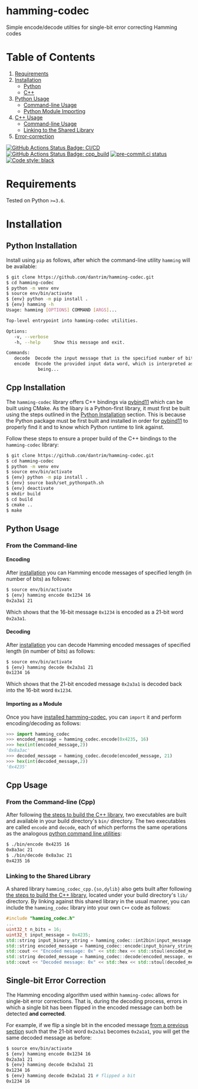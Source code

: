 # hamming-codec
Simple encode/decode utilties for single-bit error correcting Hamming codes

# Table of Contents
 1. [Requirements](#requirements)
 2. [Installation](#installation)
     * [Python](#python-installation)
     * [C++](#cpp-installation)
 3. [Python Usage](#python-usage)
     * [Command-line Usage](#from-the-command-line)
     * [Python Module Importing](#importing-as-a-module)
 4. [C++ Usage](#cpp-usage)
     * [Command-line Usage](#from-the-command-line-cpp)
     * [Linking to the Shared Library](#linking-to-the-shared-library)
 5. [Error-correction](#single-bit-error-correction)

[![GitHub Actions Status Badge: CI/CD]][GitHub Actions Status: CI/CD]
[![GitHub Actions Status Badge: cpp_build]][GitHub Actions Status: cpp_build]
[![pre-commit.ci status][pre-commit.ci status badge]][pre-commit.ci status]
[![Code style: black][black badge]](https://github.com/psf/black)

# Requirements

Tested on Python `>=3.6`.

# Installation

## Python Installation

Install using `pip` as follows, after which the command-line utility `hamming` will be available:

```bash
$ git clone https://github.com/dantrim/hamming-codec.git
$ cd hamming-codec
$ python -m venv env
$ source env/bin/activate
$ {env} python -m pip install .
$ {env} hamming -h
Usage: hamming [OPTIONS] COMMAND [ARGS]...

Top-level entrypoint into hamming-codec utilities.

Options:
   -v, --verbose
   -h, --help     Show this message and exit.

Commands:
   decode  Decode the input message that is the specified number of bits in...
   encode  Encode the provided input data word, which is interpreted as
            being...
```

## Cpp Installation
The `hamming-codec` library offers C++ bindings via [pybind11](https://pybind11.readthedocs.io/en/stable/)
which can be built using CMake. As the libary is a Python-first library, it must first be built using
the steps outlined in the [Python Installation](#python-installation) section. This is because the Python
package must be first built and installed in order for [pybind11](https://pybind11.readthedocs.io/en/stable/)
to properly find it and to know which Python runtime to link against.

Follow these steps to ensure a proper build of the C++ bindings to the `hamming-codec` library:
```bash
$ git clone https://github.com/dantrim/hamming-codec.git
$ cd hamming-codec
$ python -m venv env
$ source env/bin/activate
$ {env} python -m pip install .
$ {env} source bash/set_pythonpath.sh
$ {env} deactivate
$ mkdir build
$ cd build
$ cmake ..
$ make
```

## Python Usage

### From the Command-line

#### Encoding

After [installation](#python-installation) you can Hamming encode messages of specified length (in number of bits) as follows:

```bash
$ source env/bin/activate
$ {env} hamming encode 0x1234 16
0x2a3a1 21
```

Which shows that the 16-bit message `0x1234` is encoded as a 21-bit word `0x2a3a1`.

#### Decoding

After [installation](#python-installation) you can decode Hamming encoded messages of specified length (in number of bits) as follows:

```bash
$ source env/bin/activate
$ {env} hamming decode 0x2a3a1 21
0x1234 16
```

Which shows that the 21-bit encoded message `0x2a3a1` is decoded back into the 16-bit word `0x1234`.


#### Importing as a Module

Once you have [installed hamming-codec](#python-installation), you can `import` it and perform encoding/decoding as follows:
```python
>>> import hamming_codec
>>> encoded_message = hamming_codec.encode(0x4235, 16)
>>> hex(int(encoded_message,2))
'0x8a3ac'
>>> decoded_message = hamming_codec.decode(encoded_message, 21)
>>> hex(int(decoded_message,2))
'0x4235'
```

## Cpp Usage

### From the Command-line (Cpp)

After following [the steps to build the C++ library](#cpp-installation), two executables are built and available
in your build directory's `bin/` directory. The two executables are called `encode` and `decode`, each of which performs
the same operations as the analogous [python command line utilities](#from-the-command-line):
```bash
$ ./bin/encode 0x4235 16
0x8a3ac 21
$ ./bin/decode 0x8a3ac 21
0x4235 16
```

### Linking to the Shared Library

A shared library `hamming_codec_cpp.{so,dylib}` also gets built after following [the steps to build the C++ library](#cpp-installation),
located under your build directory's `lib/` directory. By linking against this shared library in the
usual manner, you can include the `hamming_codec` library into your own `C++` code as follows:
```c++
#include "hamming_codec.h"
...
uint32_t n_bits = 16;
uint32_t input_message = 0x4235;
std::string input_binary_string = hamming_codec::int2bin(input_message, n_bits);
std::string encoded_message = hamming_codec::encode(input_binary_string, n_bits);
std::cout << "Encoded message: 0x" << std::hex << std::stoul(encoded_message, 0, 2) << std::endl; // prints "Encoded message: 0x8a3ac"
std::string decoded_message = hamming_codec::decode(encoded_message, encoded_message.length());
std::cout << "Decoded message: 0x" << std::hex << std::stoul(decoded_message, 0, 2) << std::endl; // prints "Decoded message: 0x4235"
```

## Single-bit Error Correction

The Hamming encoding algorithm used within `hamming-codec` allows for single-bit error corrections. That
is, during the decoding process, errors in which a single bit has been flipped in the encoded message
can both be detected **and corrected**.

For example, if we flip a single bit
in the encoded message [from a previous section](#encoding) such that the 21-bit word `0x2a3a1` becomes `0x2a1a1`,
you will get the same decoded message as before:

```bash
$ source env/bin/activate
$ {env} hamming encode 0x1234 16
0x2a3a1 21
$ {env} hamming decode 0x2a3a1 21
0x1234 16
$ {env} hamming decode 0x2a1a1 21 # flipped a bit
0x1234 16
```

<!--- LINKS --->
[pre-commit.ci status badge]:https://results.pre-commit.ci/badge/github/dantrim/hamming-codec/main.svg
[pre-commit.ci status]:https://results.pre-commit.ci/latest/github/dantrim/hamming-codec/main
[GitHub Actions Status Badge: CI/CD]:https://github.com/dantrim/hamming-codec/workflows/CI/CD/badge.svg?branch=main
[GitHub Actions Status: CI/CD]:https://github.com/dantrim/hamming-codec/actions?query=workflow%3ACI%2FCD+branch%3Amain
[GitHub Actions Status Badge: cpp_build]:https://github.com/dantrim/hamming-codec/workflows/cpp_build/badge.svg?branch=main
[GitHub Actions Status: cpp_build]:https://github.com/dantrim/hamming-codec/actions?query=workflow%3Acpp_build+branch%3Amain
[black badge]:https://img.shields.io/badge/code%20style-black-000000.svg
